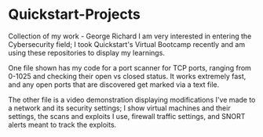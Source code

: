 # Quickstart-Projects
Collection of my work - George Richard 
I am very interested in entering the Cybersecurity field; I took Quickstart's Virtual Bootcamp recently and am using these repositories to display my learnings.

One file shown has my code for a port scanner for TCP ports, ranging from 0-1025 and checking their open vs closed status. It works extremely fast, and any open ports that are discovered get marked via a text file.

The other file is a video demonstration displaying modifications I've made to a network and its security settings; I show virtual machines and their settings, the scans and exploits I use, firewall traffic settings, and SNORT alerts meant to track the exploits.
